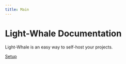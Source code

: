 ```yaml
---
title: Main
---
```


# Light-Whale Documentation

Light-Whale is an easy way to self-host your projects.

[Setup](setup/index.md)
